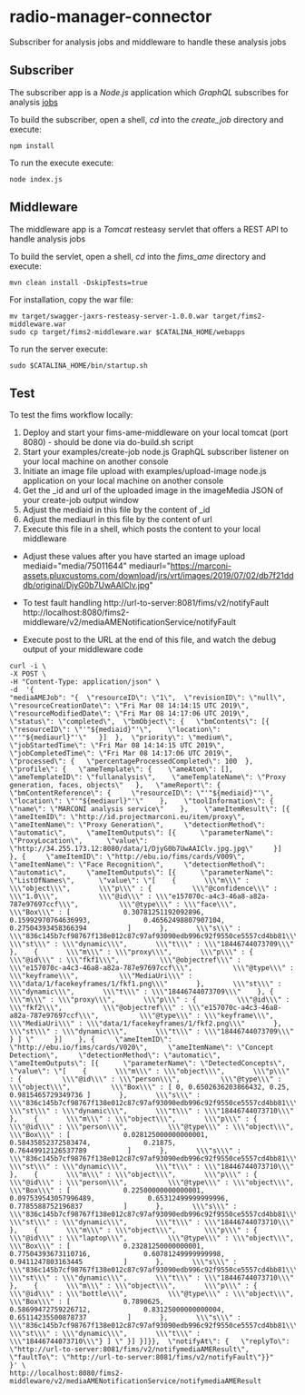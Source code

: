 # radio-manager-connector
Subscriber for analysis jobs and middleware to handle these analysis jobs

## Subscriber
The subscriber app is a *Node.js* application which *GraphQL* subscribes for analysis 
[jobs](https://google.com) 

To build the subscriber, open a shell, *cd* into the *create_job* directory and execute:

```
npm install
```
To run the execute execute:

```
node index.js
```

## Middleware
The middleware app is a *Tomcat* resteasy servlet that offers a REST API to handle analysis jobs

To build the servlet, open a shell, *cd* into the *fims_ame* directory and execute:

```
mvn clean install -DskipTests=true
```
For installation, copy the war file:
```
mv target/swagger-jaxrs-resteasy-server-1.0.0.war target/fims2-middleware.war 
sudo cp target/fims2-middleware.war $CATALINA_HOME/webapps 
```

To run the server execute:
```
sudo $CATALINA_HOME/bin/startup.sh 
```

## Test
To test the fims workflow locally:

1) Deploy and start your fims-ame-middleware on your local tomcat (port 8080) - should be done via do-build.sh script
2) Start your examples/create-job node.js GraphQL subscriber listener on your local machine on another console
3) Initiate an image file upload with examples/upload-image node.js application on your local machine on another console
4) Get the _id and url of the uploaded image in the imageMedia JSON of your create-job output window
5) Adjust the mediaid in this file by the content of _id
6) Adjust the mediaurl in this file by the content of url
7) Execute this file in a shell, which posts the content to your local middleware

* Adjust these values after you have started an image upload
mediaid="media/75011644"
mediaurl="https://marconi-assets.pluxcustoms.com/download/jrs/vrt/images/2019/07/02/db7f21dddb/original/DjyG0b7UwAAIClv.jpg"

* To test fault handling
http://url-to-server:8081/fims/v2/notifyFault
http://localhost:8080/fims2-middleware/v2/mediaAMENotificationService/notifyFault

* Execute post to the URL at the end of this file, and watch the debug output of your middleware code

```
curl -i \
-X POST \
-H "Content-Type: application/json" \
-d  '{
"mediaAMEJob": "{  \"resourceID\": \"1\",  \"revisionID\": \"null\",  \"resourceCreationDate\": \"Fri Mar 08 14:14:15 UTC 2019\",  \"resourceModifiedDate\": \"Fri Mar 08 14:17:06 UTC 2019\",  \"status\": \"completed\",  \"bmObject\": {   \"bmContents\": [{    \"resourceID\": \"'"${mediaid}"'\",    \"location\": \"'"${mediaurl}"'\"   }]  },  \"priority\": \"medium\",  \"jobStartedTime\": \"Fri Mar 08 14:14:15 UTC 2019\",  \"jobCompletedTime\": \"Fri Mar 08 14:17:06 UTC 2019\",  \"processed\": {   \"percentageProcessedCompleted\": 100  },  \"profile\": {   \"ameTemplate\": {    \"ameAtom\": [],    \"ameTemplateID\": \"fullanalysis\",    \"ameTemplateName\": \"Proxy generation, faces, objects\"   },   \"ameReport\": {    \"bmContentReference\": {     \"resourceID\": \"'"${mediaid}"'\",     \"location\": \"'"${mediaurl}"'\"    },    \"toolInformation\": {     \"name\": \"MARCONI analysis service\"    },    \"ameItemResult\": [{     \"ameItemID\": \"http://id.projectmarconi.eu/item/proxy\",     \"ameItemName\": \"Proxy Generation\",     \"detectionMethod\": \"automatic\",     \"ameItemOutputs\": [{      \"parameterName\": \"ProxyLocation\",      \"value\": \"http://34.255.173.12:8080/data/1/DjyG0b7UwAAIClv.jpg.jpg\"     }]    }, {     \"ameItemID\": \"http://ebu.io/fims/cards/V009\",     \"ameItemName\": \"Face Recognition\",     \"detectionMethod\": \"automatic\",     \"ameItemOutputs\": [{      \"parameterName\": \"ListOfNames\",      \"value\": \"[    {       \\\"m\\\" : \\\"object\\\",       \\\"p\\\" : {          \\\"@confidence\\\" : \\\"1.0\\\",          \\\"@id\\\" : \\\"e157070c-a4c3-46a8-a82a-787e97697ccf\\\",          \\\"@type\\\" : \\\"face\\\",          \\\"Box\\\" : [             0.30781251192092896,             0.15992970764636993,             0.46562498807907104,             0.27504393458366394          ]       },       \\\"s\\\" : \\\"836c145b7cf98767f138e012c87c97af93090edb996c92f9550ce5557cd4bb81\\\",       \\\"st\\\" : \\\"dynamic\\\",       \\\"t\\\" : \\\"18446744073709\\\"    },    {       \\\"m\\\" : \\\"proxy\\\",       \\\"p\\\" : {          \\\"@id\\\" : \\\"fkf1\\\",          \\\"@objectref\\\" : \\\"e157070c-a4c3-46a8-a82a-787e97697ccf\\\",          \\\"@type\\\" : \\\"keyframe\\\",          \\\"MediaUri\\\" : \\\"data/1/facekeyframes/1/fkf1.png\\\"       },       \\\"st\\\" : \\\"dynamic\\\",       \\\"t\\\" : \\\"18446744073709\\\"    }, {       \\\"m\\\" : \\\"proxy\\\",       \\\"p\\\" : {          \\\"@id\\\" : \\\"fkf2\\\",          \\\"@objectref\\\" : \\\"e157070c-a4c3-46a8-a82a-787e97697ccf\\\",          \\\"@type\\\" : \\\"keyframe\\\",          \\\"MediaUri\\\" : \\\"data/1/facekeyframes/1/fkf2.png\\\"       },       \\\"st\\\" : \\\"dynamic\\\",       \\\"t\\\" : \\\"18446744073709\\\"    } ] \"     }]    }, {     \"ameItemID\": \"http://ebu.io/fims/cards/V020\",     \"ameItemName\": \"Concept Detection\",     \"detectionMethod\": \"automatic\",     \"ameItemOutputs\": [{      \"parameterName\": \"DetectedConcepts\",      \"value\": \"[    {       \\\"m\\\" : \\\"object\\\",       \\\"p\\\" : {          \\\"@id\\\" : \\\"person\\\",          \\\"@type\\\" : \\\"object\\\",          \\\"Box\\\" : [ 0, 0.6502636203866432, 0.25, 0.9815465729349736 ]       },       \\\"s\\\" : \\\"836c145b7cf98767f138e012c87c97af93090edb996c92f9550ce5557cd4bb81\\\",       \\\"st\\\" : \\\"dynamic\\\",       \\\"t\\\" : \\\"18446744073710\\\"    },    {       \\\"m\\\" : \\\"object\\\",       \\\"p\\\" : {          \\\"@id\\\" : \\\"person\\\",          \\\"@type\\\" : \\\"object\\\",          \\\"Box\\\" : [             0.028125000000000001,             0.58435852372583474,             0.21875,             0.76449912126537789          ]       },       \\\"s\\\" : \\\"836c145b7cf98767f138e012c87c97af93090edb996c92f9550ce5557cd4bb81\\\",       \\\"st\\\" : \\\"dynamic\\\",       \\\"t\\\" : \\\"18446744073710\\\"    },    {       \\\"m\\\" : \\\"object\\\",       \\\"p\\\" : {          \\\"@id\\\" : \\\"person\\\",          \\\"@type\\\" : \\\"object\\\",          \\\"Box\\\" : [             0.22500000000000001,             0.097539543057996489,             0.65312499999999996,             0.7785588752196837          ]       },       \\\"s\\\" : \\\"836c145b7cf98767f138e012c87c97af93090edb996c92f9550ce5557cd4bb81\\\",       \\\"st\\\" : \\\"dynamic\\\",       \\\"t\\\" : \\\"18446744073710\\\"    },    {       \\\"m\\\" : \\\"object\\\",       \\\"p\\\" : {          \\\"@id\\\" : \\\"laptop\\\",          \\\"@type\\\" : \\\"object\\\",          \\\"Box\\\" : [             0.23281250000000001,             0.77504393673110716,             0.60781249999999998,             0.9411247803163445          ]       },       \\\"s\\\" : \\\"836c145b7cf98767f138e012c87c97af93090edb996c92f9550ce5557cd4bb81\\\",       \\\"st\\\" : \\\"dynamic\\\",       \\\"t\\\" : \\\"18446744073710\\\"    },    {       \\\"m\\\" : \\\"object\\\",       \\\"p\\\" : {          \\\"@id\\\" : \\\"bottle\\\",          \\\"@type\\\" : \\\"object\\\",          \\\"Box\\\" : [             0.7890625,             0.58699472759226712,             0.83125000000000004,             0.65114235500878737          ]       },       \\\"s\\\" : \\\"836c145b7cf98767f138e012c87c97af93090edb996c92f9550ce5557cd4bb81\\\",       \\\"st\\\" : \\\"dynamic\\\",       \\\"t\\\" : \\\"18446744073710\\\"} ] \" }] }]}},  \"notifyAt\": {   \"replyTo\": \"http://url-to-server:8081/fims/v2/notifymediaAMEResult\", \"faultTo\": \"http://url-to-server:8081/fims/v2/notifyFault\"}}"
}' \
http://localhost:8080/fims2-middleware/v2/mediaAMENotificationService/notifymediaAMEResult
```
